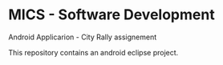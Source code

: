 MICS - Software Development
============================

Android Applicarion - City Rally assignement

This repository contains an android eclipse project.